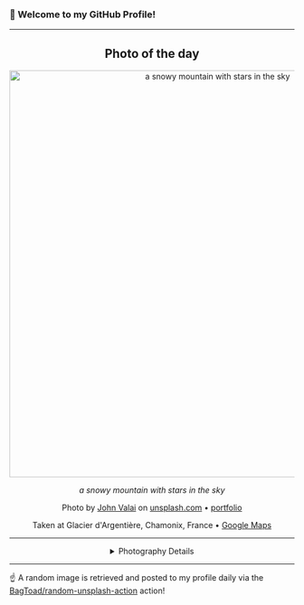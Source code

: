 ### 👋 Welcome to my GitHub Profile!

----
<div align="center">

## Photo of the day
  
  <a href="https://unsplash.com/photos/a-snowy-mountain-with-stars-in-the-sky-6gCSn4-9TQo"><img width="720" src="https://images.unsplash.com/photo-1659111363447-50a987316141?crop=entropy&cs=tinysrgb&fit=max&fm=jpg&ixid=M3w1OTQ0OTd8MHwxfHJhbmRvbXx8fHx8fHx8fDE3NTI5MDU0MTF8&ixlib=rb-4.1.0&q=80&w=1080" alt="a snowy mountain with stars in the sky"></a>
  
  <em>a snowy mountain with stars in the sky</em>
  
  <em></em>

  Photo by [John Valai](http://jvk.to) on [unsplash.com](https://unsplash.com/) • [portfolio](http://jvk.to)
  
  Taken at Glacier d'Argentière, Chamonix, France • [Google Maps](https://www.google.com/maps/search/?api=1&query=45.945082,6.994778)
  
  ---
  
<details>
<summary>Photography Details</summary>
  
| Parameter     | Value |
| ------------- | ----- |
| Camera Model  |  PowerShot S100 |
| Exposure Time | 25 |
| Aperture      | 2.0 |
| Focal Length  | 5.2 |
| ISO           | 800 |
| Location      | Glacier d'Argentière, Chamonix, France (France) |
| Coordinates   | Latitude 45.945082, Longitude 6.994778 |

</details>

</div>

----

☝️ A random image is retrieved and posted to my profile daily via the [BagToad/random-unsplash-action](https://github.com/BagToad/random-unsplash-action) action!
